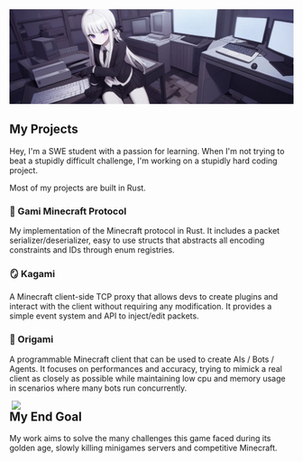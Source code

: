 <img src="./00411-893900773.webp" />

## My Projects

Hey, I'm a SWE student with a passion for learning. When I'm not trying to beat a stupidly difficult challenge, I'm working on a stupidly hard coding project.

Most of my projects are built in Rust.

### 🧊 Gami Minecraft Protocol

My implementation of the Minecraft protocol in Rust.
It includes a packet serializer/deserializer, easy to use structs that abstracts all encoding constraints and IDs through enum registries.

### 🪞 Kagami

A Minecraft client-side TCP proxy that allows devs to create plugins and interact with the client without requiring any modification. It provides a simple event system and API to inject/edit packets.

### 🦢 Origami

A programmable Minecraft client that can be used to create AIs / Bots / Agents.
It focuses on performances and accuracy, trying to mimick a real client as closely as possible while maintaining low cpu and memory usage in scenarios where many bots run concurrently.

<a href="https://wakatime.com/@Oery">
<img src="https://github-readme-stats.vercel.app/api/wakatime?username=Oery&layout=compact&theme=github_dark&hide_border=true" width="500" align="right"/>
</a>

## My End Goal

My work aims to solve the many challenges this game faced during its golden age, slowly killing minigames servers and competitive Minecraft.


